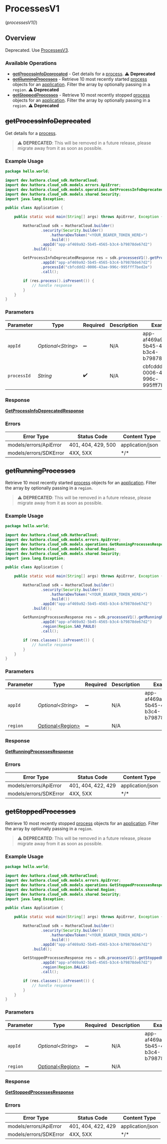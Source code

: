 # ProcessesV1
(*processesV1()*)

## Overview

Deprecated. Use [ProcessesV3](https://hathora.dev/api#tag/ProcessesV3).

### Available Operations

* [~~getProcessInfoDeprecated~~](#getprocessinfodeprecated) - Get details for a [process](https://hathora.dev/docs/concepts/hathora-entities#process). :warning: **Deprecated**
* [~~getRunningProcesses~~](#getrunningprocesses) - Retrieve 10 most recently started [process](https://hathora.dev/docs/concepts/hathora-entities#process) objects for an [application](https://hathora.dev/docs/concepts/hathora-entities#application). Filter the array by optionally passing in a `region`. :warning: **Deprecated**
* [~~getStoppedProcesses~~](#getstoppedprocesses) - Retrieve 10 most recently stopped [process](https://hathora.dev/docs/concepts/hathora-entities#process) objects for an [application](https://hathora.dev/docs/concepts/hathora-entities#application). Filter the array by optionally passing in a `region`. :warning: **Deprecated**

## ~~getProcessInfoDeprecated~~

Get details for a [process](https://hathora.dev/docs/concepts/hathora-entities#process).

> :warning: **DEPRECATED**: This will be removed in a future release, please migrate away from it as soon as possible.

### Example Usage

```java
package hello.world;

import dev.hathora.cloud_sdk.HathoraCloud;
import dev.hathora.cloud_sdk.models.errors.ApiError;
import dev.hathora.cloud_sdk.models.operations.GetProcessInfoDeprecatedResponse;
import dev.hathora.cloud_sdk.models.shared.Security;
import java.lang.Exception;

public class Application {

    public static void main(String[] args) throws ApiError, Exception {

        HathoraCloud sdk = HathoraCloud.builder()
                .security(Security.builder()
                    .hathoraDevToken("<YOUR_BEARER_TOKEN_HERE>")
                    .build())
                .appId("app-af469a92-5b45-4565-b3c4-b79878de67d2")
            .build();

        GetProcessInfoDeprecatedResponse res = sdk.processesV1().getProcessInfoDeprecated()
                .appId("app-af469a92-5b45-4565-b3c4-b79878de67d2")
                .processId("cbfcddd2-0006-43ae-996c-995fff7bed2e")
                .call();

        if (res.process().isPresent()) {
            // handle response
        }
    }
}
```

### Parameters

| Parameter                                | Type                                     | Required                                 | Description                              | Example                                  |
| ---------------------------------------- | ---------------------------------------- | ---------------------------------------- | ---------------------------------------- | ---------------------------------------- |
| `appId`                                  | *Optional\<String>*                      | :heavy_minus_sign:                       | N/A                                      | app-af469a92-5b45-4565-b3c4-b79878de67d2 |
| `processId`                              | *String*                                 | :heavy_check_mark:                       | N/A                                      | cbfcddd2-0006-43ae-996c-995fff7bed2e     |

### Response

**[GetProcessInfoDeprecatedResponse](../../models/operations/GetProcessInfoDeprecatedResponse.md)**

### Errors

| Error Type             | Status Code            | Content Type           |
| ---------------------- | ---------------------- | ---------------------- |
| models/errors/ApiError | 401, 404, 429, 500     | application/json       |
| models/errors/SDKError | 4XX, 5XX               | \*/\*                  |

## ~~getRunningProcesses~~

Retrieve 10 most recently started [process](https://hathora.dev/docs/concepts/hathora-entities#process) objects for an [application](https://hathora.dev/docs/concepts/hathora-entities#application). Filter the array by optionally passing in a `region`.

> :warning: **DEPRECATED**: This will be removed in a future release, please migrate away from it as soon as possible.

### Example Usage

```java
package hello.world;

import dev.hathora.cloud_sdk.HathoraCloud;
import dev.hathora.cloud_sdk.models.errors.ApiError;
import dev.hathora.cloud_sdk.models.operations.GetRunningProcessesResponse;
import dev.hathora.cloud_sdk.models.shared.Region;
import dev.hathora.cloud_sdk.models.shared.Security;
import java.lang.Exception;

public class Application {

    public static void main(String[] args) throws ApiError, Exception {

        HathoraCloud sdk = HathoraCloud.builder()
                .security(Security.builder()
                    .hathoraDevToken("<YOUR_BEARER_TOKEN_HERE>")
                    .build())
                .appId("app-af469a92-5b45-4565-b3c4-b79878de67d2")
            .build();

        GetRunningProcessesResponse res = sdk.processesV1().getRunningProcesses()
                .appId("app-af469a92-5b45-4565-b3c4-b79878de67d2")
                .region(Region.SAO_PAULO)
                .call();

        if (res.classes().isPresent()) {
            // handle response
        }
    }
}
```

### Parameters

| Parameter                                          | Type                                               | Required                                           | Description                                        | Example                                            |
| -------------------------------------------------- | -------------------------------------------------- | -------------------------------------------------- | -------------------------------------------------- | -------------------------------------------------- |
| `appId`                                            | *Optional\<String>*                                | :heavy_minus_sign:                                 | N/A                                                | app-af469a92-5b45-4565-b3c4-b79878de67d2           |
| `region`                                           | [Optional\<Region>](../../models/shared/Region.md) | :heavy_minus_sign:                                 | N/A                                                |                                                    |

### Response

**[GetRunningProcessesResponse](../../models/operations/GetRunningProcessesResponse.md)**

### Errors

| Error Type             | Status Code            | Content Type           |
| ---------------------- | ---------------------- | ---------------------- |
| models/errors/ApiError | 401, 404, 422, 429     | application/json       |
| models/errors/SDKError | 4XX, 5XX               | \*/\*                  |

## ~~getStoppedProcesses~~

Retrieve 10 most recently stopped [process](https://hathora.dev/docs/concepts/hathora-entities#process) objects for an [application](https://hathora.dev/docs/concepts/hathora-entities#application). Filter the array by optionally passing in a `region`.

> :warning: **DEPRECATED**: This will be removed in a future release, please migrate away from it as soon as possible.

### Example Usage

```java
package hello.world;

import dev.hathora.cloud_sdk.HathoraCloud;
import dev.hathora.cloud_sdk.models.errors.ApiError;
import dev.hathora.cloud_sdk.models.operations.GetStoppedProcessesResponse;
import dev.hathora.cloud_sdk.models.shared.Region;
import dev.hathora.cloud_sdk.models.shared.Security;
import java.lang.Exception;

public class Application {

    public static void main(String[] args) throws ApiError, Exception {

        HathoraCloud sdk = HathoraCloud.builder()
                .security(Security.builder()
                    .hathoraDevToken("<YOUR_BEARER_TOKEN_HERE>")
                    .build())
                .appId("app-af469a92-5b45-4565-b3c4-b79878de67d2")
            .build();

        GetStoppedProcessesResponse res = sdk.processesV1().getStoppedProcesses()
                .appId("app-af469a92-5b45-4565-b3c4-b79878de67d2")
                .region(Region.DALLAS)
                .call();

        if (res.classes().isPresent()) {
            // handle response
        }
    }
}
```

### Parameters

| Parameter                                          | Type                                               | Required                                           | Description                                        | Example                                            |
| -------------------------------------------------- | -------------------------------------------------- | -------------------------------------------------- | -------------------------------------------------- | -------------------------------------------------- |
| `appId`                                            | *Optional\<String>*                                | :heavy_minus_sign:                                 | N/A                                                | app-af469a92-5b45-4565-b3c4-b79878de67d2           |
| `region`                                           | [Optional\<Region>](../../models/shared/Region.md) | :heavy_minus_sign:                                 | N/A                                                |                                                    |

### Response

**[GetStoppedProcessesResponse](../../models/operations/GetStoppedProcessesResponse.md)**

### Errors

| Error Type             | Status Code            | Content Type           |
| ---------------------- | ---------------------- | ---------------------- |
| models/errors/ApiError | 401, 404, 422, 429     | application/json       |
| models/errors/SDKError | 4XX, 5XX               | \*/\*                  |
